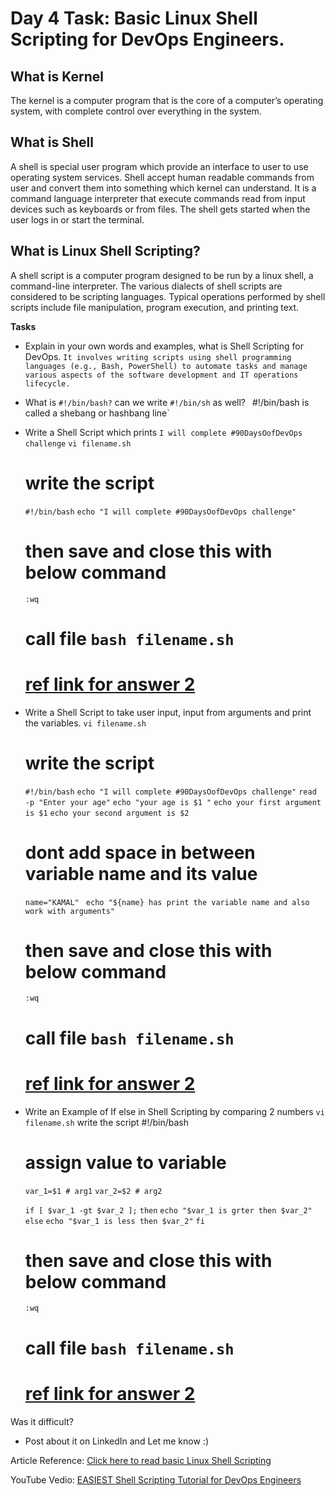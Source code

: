 # Day 4 Task: Basic Linux Shell Scripting for DevOps Engineers.

 ## What is Kernel

 The kernel is a computer program that is the core of a computer’s operating system, with complete control over everything in the system.
 
 ## What is Shell

 A shell is special user program which provide an interface to user to use operating system services. Shell accept human readable commands from user and convert them into something which kernel can understand. It is a command language interpreter that execute commands read from input devices such as keyboards or from files. The shell gets started when the user logs in or start the terminal.
 
 ## What is Linux Shell Scripting?

 A shell script is a computer program designed to be run by a linux shell, a command-line interpreter. The various dialects of shell scripts are considered to be scripting languages. Typical operations performed by shell scripts include file manipulation, program execution, and printing text.

 **Tasks**

 - Explain in your own words and examples, what is Shell Scripting for DevOps.
    `It involves writing scripts using shell programming languages (e.g., Bash, PowerShell) to automate tasks and manage various aspects of the software development and IT operations lifecycle.`

 - What is `#!/bin/bash?` can we write `#!/bin/sh` as well?    `
    `#!/bin/bash is called a shebang or hashbang line`

 - Write a Shell Script which prints `I will complete #90DaysOofDevOps challenge`
    `vi filename.sh`
    # write the script
    `#!/bin/bash` 
    `echo "I will complete #90DaysOofDevOps challenge"`
    # then save and close this with below command
    `:wq`
    # call file `bash filename.sh`
    # [ref link for answer 2](./bash_img_1.PNG)
    
 - Write a Shell Script to take user input, input from arguments and print the variables.
     `vi filename.sh`
    # write the script
    `#!/bin/bash` 
    `echo "I will complete #90DaysOofDevOps challenge"`
    `read -p "Enter your age"`
    `echo "your age is $1 "`
    `echo your first argument is $1`
    `echo your second argument is $2`
    # dont add space in between variable name and its value
    `name="KAMAL" ` 
    `echo "${name} has print the variable name and also work with arguments"`
    # then save and close this with below command
    `:wq`
    # call file `bash filename.sh`
    # [ref link for answer 2](./bash_img_2.PNG)
    
 - Write an Example of If else in Shell Scripting by comparing 2 numbers
    `vi filename.sh`
    write the script
    #!/bin/bash

    # assign value to variable
    `var_1=$1 # arg1`
    `var_2=$2 # arg2`

    `if [ $var_1 -gt $var_2 ];`
    `then`
            `echo "$var_1 is grter then $var_2"`
    `else`
            `echo "$var_1 is less then $var_2"`
    `fi`
    # then save and close this with below command
    `:wq`
    # call file `bash filename.sh`     
    # [ref link for answer 2](./bash_img_3.PNG)

 Was it difficult?
 
 - Post about it on LinkedIn and Let me know :)

 Article Reference: [Click here to read basic Linux Shell Scripting](https://devopscube.com/linux-shell-scripting-for-devops/)

 YouTube Vedio: [EASIEST Shell Scripting Tutorial for DevOps Engineers](https://www.youtube.com/watch?v=_-D6gkRj7xc&list=PLlfy9GnSVerQr-Se9JRE_tZJk3OUoHCkh&index=3)